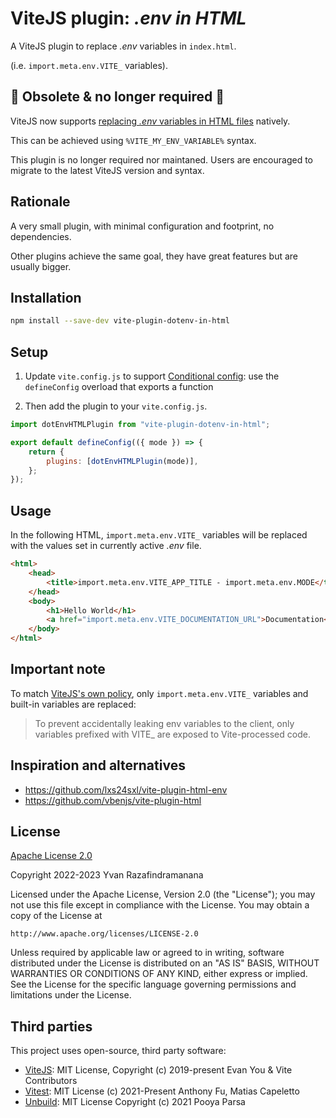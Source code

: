 # ViteJS plugin: _.env in HTML_

A ViteJS plugin to replace _.env_ variables in `index.html`.

(i.e. `import.meta.env.VITE_` variables).

## 🚩 **Obsolete & no longer required** 🚩

ViteJS now supports [replacing _.env_ variables in HTML files](https://vitejs.dev/guide/env-and-mode#html-env-replacement) natively.

This can be achieved using  `%VITE_MY_ENV_VARIABLE%` syntax.

This plugin is no longer required nor maintaned. Users are encouraged to migrate to the latest ViteJS version and syntax.

## Rationale

A very small plugin, with minimal configuration and footprint, no dependencies.

Other plugins achieve the same goal, they have great features but are usually bigger.

## Installation

```sh
npm install --save-dev vite-plugin-dotenv-in-html
```

## Setup

1. Update `vite.config.js` to support [Conditional config](https://vitejs.dev/.config/#conditional-config): use the `defineConfig` overload that exports a function

2. Then add the plugin to your `vite.config.js`.

```js
import dotEnvHTMLPlugin from "vite-plugin-dotenv-in-html";

export default defineConfig(({ mode }) => {
	return {
		plugins: [dotEnvHTMLPlugin(mode)],
	};
});
```

## Usage

In the following HTML, `import.meta.env.VITE_` variables will be replaced with the values set in currently active _.env_ file.

```html
<html>
	<head>
		<title>import.meta.env.VITE_APP_TITLE - import.meta.env.MODE</title>
	</head>
	<body>
		<h1>Hello World</h1>
		<a href="import.meta.env.VITE_DOCUMENTATION_URL">Documentation</a>
	</body>
</html>
```

## Important note

To match [ViteJS's own policy](https://vitejs.dev/guide/env-and-mode.html#env-files), only `import.meta.env.VITE_` variables and built-in variables are replaced:

> To prevent accidentally leaking env variables to the client,
> only variables prefixed with VITE\_ are exposed to Vite-processed code.

## Inspiration and alternatives

-   https://github.com/lxs24sxl/vite-plugin-html-env
-   https://github.com/vbenjs/vite-plugin-html

## License

[Apache License 2.0](https://choosealicense.com/licenses/apache-2.0/)

Copyright 2022-2023 Yvan Razafindramanana

Licensed under the Apache License, Version 2.0 (the "License");
you may not use this file except in compliance with the License.
You may obtain a copy of the License at

    http://www.apache.org/licenses/LICENSE-2.0

Unless required by applicable law or agreed to in writing, software
distributed under the License is distributed on an "AS IS" BASIS,
WITHOUT WARRANTIES OR CONDITIONS OF ANY KIND, either express or implied.
See the License for the specific language governing permissions and
limitations under the License.

## Third parties

This project uses open-source, third party software:

-   [ViteJS](https://github.com/vitejs/vite): MIT License, Copyright (c) 2019-present Evan You & Vite Contributors
-   [Vitest](https://github.com/vitest-dev/vitest): MIT License (c) 2021-Present Anthony Fu, Matias Capeletto
-   [Unbuild](https://github.com/unjs/unbuild): MIT License Copyright (c) 2021 Pooya Parsa

